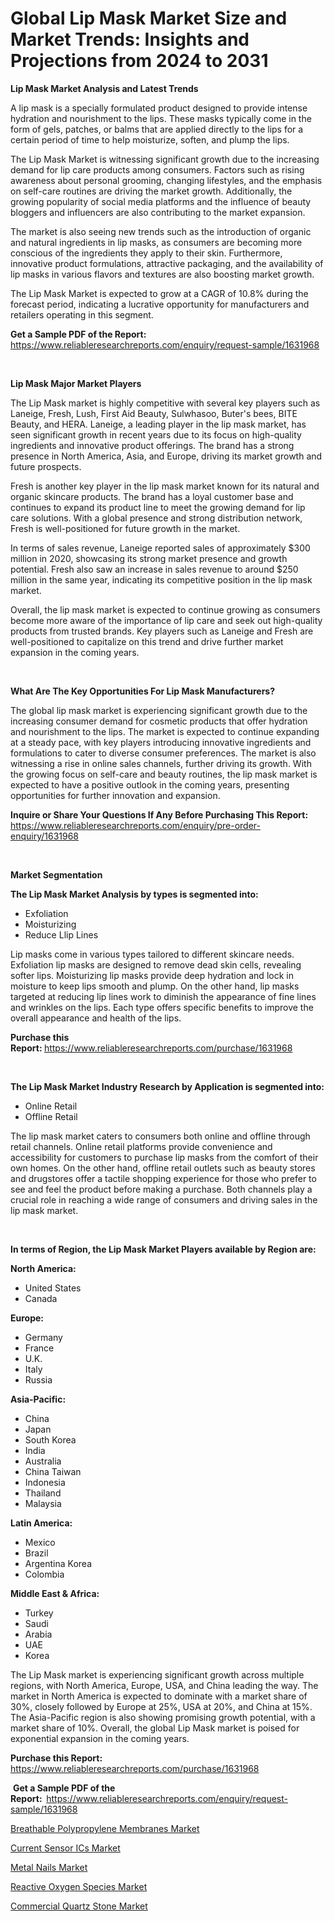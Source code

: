 <p><h1>Global Lip Mask Market Size and Market Trends: Insights and Projections from 2024 to 2031</h1></p><p><strong>Lip Mask Market Analysis and Latest Trends</strong></p>
<p><p>A lip mask is a specially formulated product designed to provide intense hydration and nourishment to the lips. These masks typically come in the form of gels, patches, or balms that are applied directly to the lips for a certain period of time to help moisturize, soften, and plump the lips.</p><p>The Lip Mask Market is witnessing significant growth due to the increasing demand for lip care products among consumers. Factors such as rising awareness about personal grooming, changing lifestyles, and the emphasis on self-care routines are driving the market growth. Additionally, the growing popularity of social media platforms and the influence of beauty bloggers and influencers are also contributing to the market expansion.</p><p>The market is also seeing new trends such as the introduction of organic and natural ingredients in lip masks, as consumers are becoming more conscious of the ingredients they apply to their skin. Furthermore, innovative product formulations, attractive packaging, and the availability of lip masks in various flavors and textures are also boosting market growth.</p><p>The Lip Mask Market is expected to grow at a CAGR of 10.8% during the forecast period, indicating a lucrative opportunity for manufacturers and retailers operating in this segment.</p></p>
<p><strong>Get a Sample PDF of the Report:&nbsp;</strong> <a href="https://www.reliableresearchreports.com/enquiry/request-sample/1631968">https://www.reliableresearchreports.com/enquiry/request-sample/1631968</a></p>
<p>&nbsp;</p>
<p><strong>Lip Mask Major Market Players</strong></p>
<p><p>The Lip Mask market is highly competitive with several key players such as Laneige, Fresh, Lush, First Aid Beauty, Sulwhasoo, Buter's bees, BITE Beauty, and HERA. Laneige, a leading player in the lip mask market, has seen significant growth in recent years due to its focus on high-quality ingredients and innovative product offerings. The brand has a strong presence in North America, Asia, and Europe, driving its market growth and future prospects.</p><p>Fresh is another key player in the lip mask market known for its natural and organic skincare products. The brand has a loyal customer base and continues to expand its product line to meet the growing demand for lip care solutions. With a global presence and strong distribution network, Fresh is well-positioned for future growth in the market.</p><p>In terms of sales revenue, Laneige reported sales of approximately $300 million in 2020, showcasing its strong market presence and growth potential. Fresh also saw an increase in sales revenue to around $250 million in the same year, indicating its competitive position in the lip mask market.</p><p>Overall, the lip mask market is expected to continue growing as consumers become more aware of the importance of lip care and seek out high-quality products from trusted brands. Key players such as Laneige and Fresh are well-positioned to capitalize on this trend and drive further market expansion in the coming years.</p></p>
<p>&nbsp;</p>
<p><strong>What Are The Key Opportunities For Lip Mask Manufacturers?</strong></p>
<p><p>The global lip mask market is experiencing significant growth due to the increasing consumer demand for cosmetic products that offer hydration and nourishment to the lips. The market is expected to continue expanding at a steady pace, with key players introducing innovative ingredients and formulations to cater to diverse consumer preferences. The market is also witnessing a rise in online sales channels, further driving its growth. With the growing focus on self-care and beauty routines, the lip mask market is expected to have a positive outlook in the coming years, presenting opportunities for further innovation and expansion.</p></p>
<p><strong>Inquire or Share Your Questions If Any Before Purchasing This Report:</strong> <a href="https://www.reliableresearchreports.com/enquiry/pre-order-enquiry/1631968">https://www.reliableresearchreports.com/enquiry/pre-order-enquiry/1631968</a></p>
<p>&nbsp;</p>
<p><strong>Market Segmentation</strong></p>
<p><strong>The Lip Mask Market Analysis by types is segmented into:</strong></p>
<p><ul><li>Exfoliation</li><li>Moisturizing</li><li>Reduce Llip Lines</li></ul></p>
<p><p>Lip masks come in various types tailored to different skincare needs. Exfoliation lip masks are designed to remove dead skin cells, revealing softer lips. Moisturizing lip masks provide deep hydration and lock in moisture to keep lips smooth and plump. On the other hand, lip masks targeted at reducing lip lines work to diminish the appearance of fine lines and wrinkles on the lips. Each type offers specific benefits to improve the overall appearance and health of the lips.</p></p>
<p><strong>Purchase this Report:&nbsp;</strong><a href="https://www.reliableresearchreports.com/purchase/1631968">https://www.reliableresearchreports.com/purchase/1631968</a></p>
<p>&nbsp;</p>
<p><strong>The Lip Mask Market Industry Research by Application is segmented into:</strong></p>
<p><ul><li>Online Retail</li><li>Offline Retail</li></ul></p>
<p><p>The lip mask market caters to consumers both online and offline through retail channels. Online retail platforms provide convenience and accessibility for customers to purchase lip masks from the comfort of their own homes. On the other hand, offline retail outlets such as beauty stores and drugstores offer a tactile shopping experience for those who prefer to see and feel the product before making a purchase. Both channels play a crucial role in reaching a wide range of consumers and driving sales in the lip mask market.</p></p>
<p>&nbsp;</p>
<p><strong>In terms of Region, the Lip Mask Market Players available by Region are:</strong></p>
<p>
    <p> <strong> North America: </strong>
        <ul>
            <li>United States</li>
            <li>Canada</li>
        </ul>
        </p> 
    <p> <strong> Europe: </strong>
        <ul>
            <li>Germany</li>
            <li>France</li>
            <li>U.K.</li>
            <li>Italy</li>
            <li>Russia</li>
        </ul>
        </p> 
    <p> <strong> Asia-Pacific: </strong>
        <ul>
            <li>China</li>
            <li>Japan</li>
            <li>South Korea</li>
            <li>India</li>
            <li>Australia</li>
            <li>China Taiwan</li>
            <li>Indonesia</li>
            <li>Thailand</li>
            <li>Malaysia</li>
        </ul>
        </p> 
    <p> <strong> Latin America: </strong>
        <ul>
            <li>Mexico</li>
            <li>Brazil</li>
            <li>Argentina Korea</li>
            <li>Colombia</li>
        </ul>
        </p> 
    <p> <strong> Middle East & Africa: </strong>
        <ul>
            <li>Turkey</li>
            <li>Saudi</li>
            <li>Arabia</li>
            <li>UAE</li>
            <li>Korea</li>
        </ul>
    </p>
    </p>
<p><p>The Lip Mask market is experiencing significant growth across multiple regions, with North America, Europe, USA, and China leading the way. The market in North America is expected to dominate with a market share of 30%, closely followed by Europe at 25%, USA at 20%, and China at 15%. The Asia-Pacific region is also showing promising growth potential, with a market share of 10%. Overall, the global Lip Mask market is poised for exponential expansion in the coming years.</p></p>
<p><strong>Purchase this Report: </strong><a href="https://www.reliableresearchreports.com/purchase/1631968">https://www.reliableresearchreports.com/purchase/1631968</a></p>
<p>&nbsp;<strong>Get a Sample PDF of the Report:&nbsp;&nbsp;</strong><a href="https://www.reliableresearchreports.com/enquiry/request-sample/1631968">https://www.reliableresearchreports.com/enquiry/request-sample/1631968</a></p>
<p><strong></strong></p>
<p><p><a href="https://five-trouble-98a.notion.site/Breathable-Polypropylene-Membranes-Market-Size-and-Examines-its-Market-Scope-with-a-Primary-Focus--ee430b52ee6944c8b7e4efc01f546cce">Breathable Polypropylene Membranes Market</a></p><p><a href="https://nifty-kite-d51.notion.site/Current-Sensor-ICs-Market-Research-Report-Unlocks-Analysis-on-the-Market-Financial-Status-Market-Si-8eb1449c09ed4948b23a0dc806eebb7e">Current Sensor ICs Market</a></p><p><a href="https://view.publitas.com/reportprime-1/metal-nails-market-a-comprehensive-report-of-its-market-share-growth-trends-2024-2031/">Metal Nails Market</a></p><p><a href="https://view.publitas.com/reportprime-1/reactive-oxygen-species-market-size-focuses-on-market-dynamics-in-depth-analysis-and-future-projections-of-its-market-forecasted-for-period-from-2024-to-2031/">Reactive Oxygen Species Market</a></p><p><a href="https://ivy-potential-64b.notion.site/Commercial-Quartz-Stone-Market-Offers-Provide-Insightful-Data-for-the-Time-Period-from-2024-to-2031--08bcf4eeca70407b874dd1d665bde037">Commercial Quartz Stone Market</a></p></p>